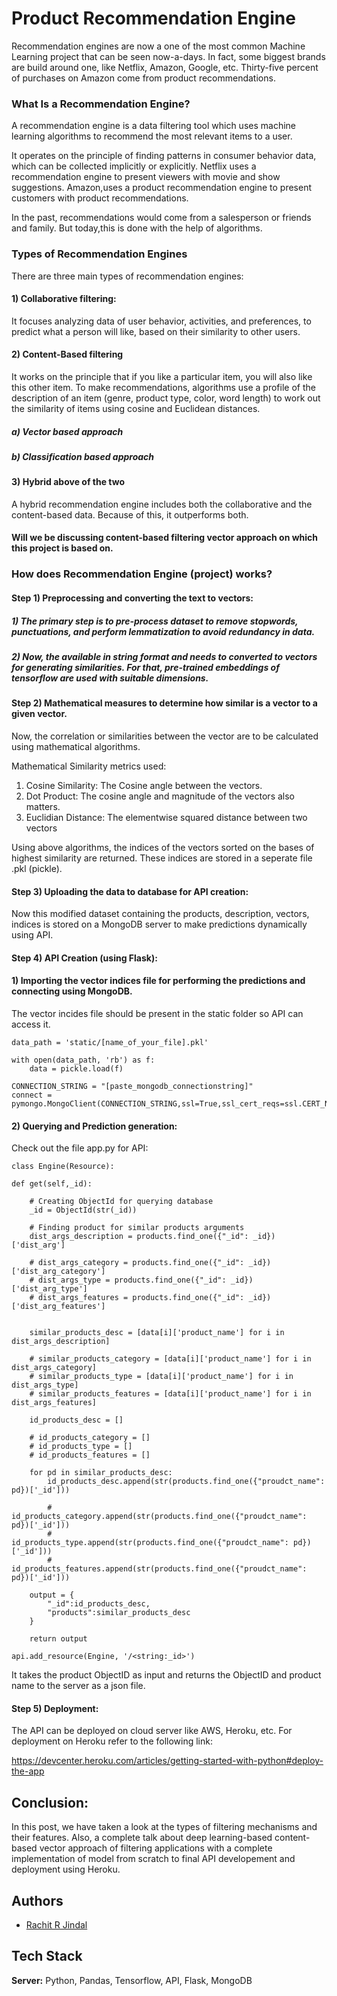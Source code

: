 
# Product Recommendation Engine
Recommendation engines are now a one of the most common Machine Learning project that can be seen now-a-days.
In fact, some biggest brands are build around one, like  Netflix, Amazon, Google, etc. Thirty-five percent of purchases on Amazon come from product recommendations.

### What Is a Recommendation Engine?

A recommendation engine is a data filtering tool which uses machine learning algorithms to recommend the most relevant items to a user.

It operates on the principle of finding patterns in consumer behavior data, which can be collected implicitly or explicitly.
Netflix uses a recommendation engine to present viewers with movie and show suggestions. Amazon,uses a product recommendation engine to present customers with product recommendations.

In the past, recommendations would come from a salesperson or friends and family.
But today,this is done with the help of algorithms.

### Types of Recommendation Engines

There are three main types of recommendation engines: 
#### 1) Collaborative filtering: 

It focuses analyzing data of user behavior, activities, and preferences, to predict what a person will like, based on their similarity to other users.

#### 2) Content-Based filtering 

It works on the principle that if you like a particular item, you will also like this other item. To make recommendations, algorithms use a profile of the description of an item (genre, product type, color, word length) to work out the similarity of items using cosine and Euclidean distances.  

##### a) Vector based approach
##### b) Classification based approach


#### 3) Hybrid above of the two

A hybrid recommendation engine includes both the collaborative and the content-based data. Because of this, it outperforms both.

#### Will we be discussing content-based filtering vector approach on which this project is based on.

### How does Recommendation Engine (project) works?

#### Step 1) Preprocessing and converting the text to vectors:

##### 1) The primary step is to pre-process dataset to remove stopwords, punctuations, and perform lemmatization to avoid redundancy in data.

##### 2) Now, the available in string format and needs to converted to vectors for generating similarities. For that, pre-trained embeddings of tensorflow are used with suitable dimensions.

#### Step 2) Mathematical measures to determine how similar is a vector to a given vector.
Now, the correlation or similarities between the vector are to be calculated using mathematical algorithms.

Mathematical Similarity metrics used:
1) Cosine Similarity: The Cosine angle between the vectors.
2) Dot Product: The cosine angle and magnitude of the vectors also matters.
3) Euclidian Distance: The elementwise squared distance between two vectors

Using above algorithms, the indices of the vectors sorted on the bases of highest similarity are returned.
These indices are stored in a seperate file .pkl (pickle).

#### Step 3) Uploading the data to database for API creation:

Now this modified dataset containing the products, description, vectors, indices is stored on a MongoDB server to make predictions dynamically using API.

#### Step 4) API Creation (using Flask):

#### 1) Importing the vector indices file for performing the predictions and connecting using MongoDB.

The vector incides file should be present in the static folder so API can access it.

    data_path = 'static/[name_of_your_file].pkl'

    with open(data_path, 'rb') as f:
        data = pickle.load(f)

    CONNECTION_STRING = "[paste_mongodb_connectionstring]"
    connect = pymongo.MongoClient(CONNECTION_STRING,ssl=True,ssl_cert_reqs=ssl.CERT_NONE)


#### 2) Querying and Prediction generation:

Check out the file app.py for API:

    class Engine(Resource):
        
    def get(self,_id):

        # Creating ObjectId for querying database
        _id = ObjectId(str(_id))
        
        # Finding product for similar products arguments
        dist_args_description = products.find_one({"_id": _id})['dist_arg']
        
        # dist_args_category = products.find_one({"_id": _id})['dist_arg_category']
        # dist_args_type = products.find_one({"_id": _id})['dist_arg_type']
        # dist_args_features = products.find_one({"_id": _id})['dist_arg_features']
        
        
        similar_products_desc = [data[i]['product_name'] for i in dist_args_description]
        
        # similar_products_category = [data[i]['product_name'] for i in dist_args_category]
        # similar_products_type = [data[i]['product_name'] for i in dist_args_type]
        # similar_products_features = [data[i]['product_name'] for i in dist_args_features]
        
        id_products_desc = []
        
        # id_products_category = []
        # id_products_type = []
        # id_products_features = []
        
        for pd in similar_products_desc:
            id_products_desc.append(str(products.find_one({"proudct_name": pd})['_id']))
            
            # id_products_category.append(str(products.find_one({"proudct_name": pd})['_id']))
            # id_products_type.append(str(products.find_one({"proudct_name": pd})['_id']))
            # id_products_features.append(str(products.find_one({"proudct_name": pd})['_id']))

        output = {
            "_id":id_products_desc,
            "products":similar_products_desc
        }

        return output

    api.add_resource(Engine, '/<string:_id>')

It takes the product ObjectID as input and returns the ObjectID and product name to the server as a json file.

#### Step 5) Deployment:

The API can be deployed on cloud server like AWS, Heroku, etc. For deployment on Heroku refer to the following link:

https://devcenter.heroku.com/articles/getting-started-with-python#deploy-the-app

## Conclusion:

In this post, we have taken a look at the types of filtering mechanisms and their features. 
Also, a complete talk about deep learning-based content-based vector approach of filtering applications with a complete implementation of 
model from scratch to final API developement and deployment using Heroku.



## Authors

- [Rachit R Jindal](https://github.com/rachitjindal56)


## Tech Stack

**Server:** Python, Pandas, Tensorflow, API, Flask, MongoDB

